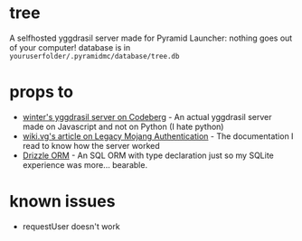 # tree
A selfhosted yggdrasil server made for Pyramid Launcher: nothing goes out of your computer!
database is in `youruserfolder/.pyramidmc/database/tree.db`

# props to

- [winter's yggdrasil server on Codeberg](https://codeberg.org/winter/yggdrasil-server/src/branch/main) - An actual yggdrasil server made on Javascript and not on Python (I hate python)
- [wiki.vg's article on Legacy Mojang Authentication](https://wiki.vg/Legacy_Mojang_Authentication) - The documentation I read to know how the server worked
- [Drizzle ORM](https://orm.drizzle.team/) - An SQL ORM with type declaration just so my SQLite experience was more... bearable.

# known issues

- requestUser doesn't work